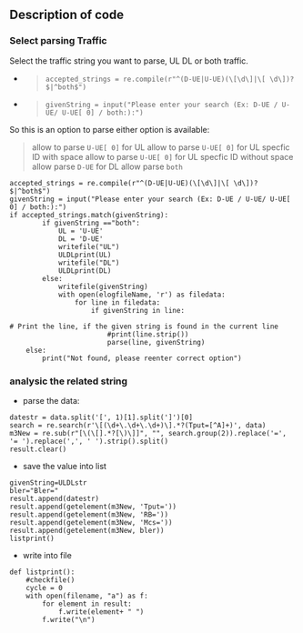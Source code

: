 ## Description of code


### Select parsing Traffic
Select the traffic string you want to parse, UL DL or both traffic. 
- > `accepted_strings = re.compile(r"^(D-UE|U-UE)(\[\d\]|\[ \d\])?$|^both$")`
- > `givenString = input("Please enter your search (Ex: D-UE / U-UE/ U-UE[ 0] / both:):")`

So this is an option to parse either option is available:
> allow to parse `U-UE[ 0]` for UL 
> allow to parse `U-UE[ 0]` for UL specfic ID with space
> allow to parse `U-UE[ 0]` for UL specfic ID without space
> allow parse `D-UE` for DL
> allow parse `both`

```
accepted_strings = re.compile(r"^(D-UE|U-UE)(\[\d\]|\[ \d\])?$|^both$")
givenString = input("Please enter your search (Ex: D-UE / U-UE/ U-UE[ 0] / both:):")
if accepted_strings.match(givenString):
        if givenString =="both":
            UL = 'U-UE'
            DL = 'D-UE'
            writefile("UL")
            ULDLprint(UL)
            writefile("DL")
            ULDLprint(DL)
        else:        
            writefile(givenString)
            with open(elogfileName, 'r') as filedata:
                for line in filedata:   
                    if givenString in line:
                        
# Print the line, if the given string is found in the current line
                        #print(line.strip())
                        parse(line, givenString)
    else:
        print("Not found, please reenter correct option") 		
```

### analysic the related string 

- parse the data:
```
datestr = data.split('[', 1)[1].split(']')[0]  
search = re.search(r'\[(\d+\.\d+\.\d+)\].*?(Tput=[^A]+)', data)
m3New = re.sub(r"[\(\[].*?[\)\]]", "", search.group(2)).replace('=', '= ').replace(',', ' ').strip().split()
result.clear()
```
- save the value into list 
```
givenString=ULDLstr
bler="Bler="
result.append(datestr)    
result.append(getelement(m3New, 'Tput='))
result.append(getelement(m3New, 'RB='))
result.append(getelement(m3New, 'Mcs='))
result.append(getelement(m3New, bler))
listprint() 
```

- write into file
```
def listprint():
    #checkfile()
    cycle = 0        
    with open(filename, "a") as f:
        for element in result:            
            f.write(element+ " ")     
        f.write("\n")
```


